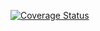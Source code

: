 [![Coverage Status](https://coveralls.io/repos/github/jfrancos/rm-back/badge.svg?t=7FpcCM)](https://coveralls.io/github/jfrancos/rm-back)
